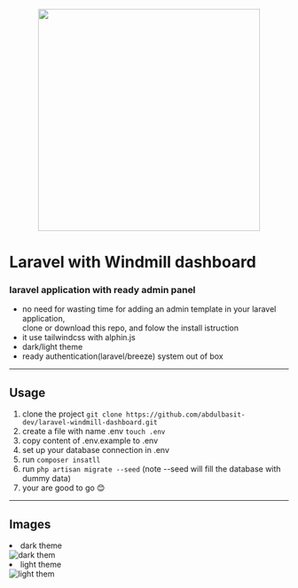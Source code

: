 <p align="center"><a href="https://laravel.com" target="_blank"><img src="https://raw.githubusercontent.com/laravel/art/master/logo-lockup/5%20SVG/2%20CMYK/1%20Full%20Color/laravel-logolockup-cmyk-red.svg" width="400"></a></p>


# Laravel with Windmill dashboard
### laravel application with ready admin panel 
 - no need for wasting time for adding an admin template in your laravel application, </br> clone or download this repo, and folow the install istruction
 - it use tailwindcss with alphin.js
 - dark/light theme
 - ready authentication(laravel/breeze) system out of box



---

## Usage

1. clone the project `git clone https://github.com/abdulbasit-dev/laravel-windmill-dashboard.git`
2. create a file with name .env `touch .env`
3. copy content of .env.example to .env
4. set up your database connection in .env
5. run `composer insatll`
6. run `php artisan migrate --seed` (note --seed will fill the database with dummy data)
7.  your are good to go 😊

---

## Images

<li>dark theme</li>
<img src="./public/assets/img/dark.png" alt ='dark them'>
<br>
<li>light theme</li>
<img src="./public/assets/img/light.png" alt ='light them'>



